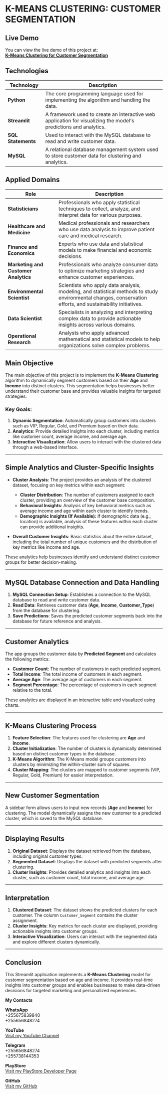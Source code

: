 # K-MEANS CLUSTERING: CUSTOMER SEGMENTATION

## Live Demo
You can view the live demo of this project at:  
[**K-Means Clustering for Customer Segmentation**](https://k-means-algorithm.streamlit.app/)

## Technologies

| Technology     | Description                                                                                          |
|----------------|------------------------------------------------------------------------------------------------------|
| **Python**     | The core programming language used for implementing the algorithm and handling the data.            |
| **Streamlit**  | A framework used to create an interactive web application for visualizing the model's predictions and analytics. |
| **SQL Statements** | Used to interact with the MySQL database to read and write customer data.                           |
| **MySQL**      | A relational database management system used to store customer data for clustering and analytics.     |

## Applied Domains

| Role                                | Description                                                                 |
|-------------------------------------|-----------------------------------------------------------------------------|
| **Statisticians**                   | Professionals who apply statistical techniques to collect, analyze, and interpret data for various purposes. |
| **Healthcare and Medicine**         | Medical professionals and researchers who use data analysis to improve patient care and medical research. |
| **Finance and Economics**           | Experts who use data and statistical models to make financial and economic decisions. |
| **Marketing and Customer Analytics**| Professionals who analyze consumer data to optimize marketing strategies and enhance customer experiences. |
| **Environmental Scientist**         | Scientists who apply data analysis, modeling, and statistical methods to study environmental changes, conservation efforts, and sustainability initiatives. |
| **Data Scientist**                  | Specialists in analyzing and interpreting complex data to provide actionable insights across various domains. |
| **Operational Research**            | Analysts who apply advanced mathematical and statistical models to help organizations solve complex problems. |

## Main Objective

The main objective of this project is to implement the **K-Means Clustering** algorithm to dynamically segment customers based on their **Age** and **Income** into distinct clusters. This segmentation helps businesses better understand their customer base and provides valuable insights for targeted strategies.

### Key Goals:
1. **Dynamic Segmentation**: Automatically group customers into clusters such as VIP, Regular, Gold, and Premium based on their data.
2. **Analytics**: Provide detailed insights into each cluster, including metrics like customer count, average income, and average age.
3. **Interactive Visualization**: Allow users to interact with the clustered data through a web-based interface.

---

## Simple Analytics and Cluster-Specific Insights

- **Cluster Analysis**: The project provides an analysis of the clustered dataset, focusing on key metrics within each segment:
    - **Cluster Distribution**: The number of customers assigned to each cluster, providing an overview of the customer base composition.
    - **Behavioral Insights**: Analysis of key behavioral metrics such as average income and age within each cluster to identify trends.
    - **Demographic Insights (If Available):** If demographic data (e.g., location) is available, analysis of these features within each cluster can provide additional insights.

- **Overall Customer Insights**: Basic statistics about the entire dataset, including the total number of unique customers and the distribution of key metrics like income and age.

These analytics help businesses identify and understand distinct customer groups for better decision-making.

---

## MySQL Database Connection and Data Handling

1. **MySQL Connection Setup**: Establishes a connection to the MySQL database to read and write customer data.
2. **Read Data**: Retrieves customer data (**Age**, **Income**, **Customer_Type**) from the database for clustering.
3. **Save Predictions**: Saves the predicted customer segments back into the database for future reference and analysis.

---

## Customer Analytics

The app groups the customer data by **Predicted Segment** and calculates the following metrics:
- **Customer Count**: The number of customers in each predicted segment.
- **Total Income**: The total income of customers in each segment.
- **Average Age**: The average age of customers in each segment.
- **Segment Percentage**: The percentage of customers in each segment relative to the total.

These analytics are displayed in an interactive table and visualized using charts.

---

## K-Means Clustering Process

1. **Feature Selection**: The features used for clustering are **Age** and **Income**.
2. **Cluster Initialization**: The number of clusters is dynamically determined based on distinct customer types in the database.
3. **K-Means Algorithm**: The K-Means model groups customers into clusters by minimizing the within-cluster sum of squares.
4. **Cluster Mapping**: The clusters are mapped to customer segments (VIP, Regular, Gold, Premium) for easier interpretation.

---

## New Customer Segmentation

A sidebar form allows users to input new records (**Age** and **Income**) for clustering. The model dynamically assigns the new customer to a predicted cluster, which is saved to the MySQL database.

---

## Displaying Results

1. **Original Dataset**: Displays the dataset retrieved from the database, including original customer types.
2. **Segmented Dataset**: Displays the dataset with predicted segments after clustering.
3. **Cluster Insights**: Provides detailed analytics and insights into each cluster, such as customer count, total income, and average age.

---

## Interpretation

1. **Clustered Dataset**: The dataset shows the predicted clusters for each customer. The column `Customer_Segment` contains the cluster assignment.
2. **Cluster Insights**: Key metrics for each cluster are displayed, providing actionable insights into customer groups.
3. **Interactive Visualization**: Users can interact with the segmented data and explore different clusters dynamically.

---

## Conclusion

This Streamlit application implements a **K-Means Clustering** model for customer segmentation based on age and income. It provides real-time insights into customer groups and enables businesses to make data-driven decisions for targeted marketing and personalized experiences.

**My Contacts**

**WhatsApp**  
+255675839840  
+255656848274

**YouTube**  
[Visit my YouTube Channel](https://www.youtube.com/channel/UCjepDdFYKzVHFiOhsiVVffQ)

**Telegram**  
+255656848274  
+255738144353

**PlayStore**  
[Visit my PlayStore Developer Page](https://play.google.com/store/apps/dev?id=7334720987169992827&hl=en_US&pli=1)

**GitHub**  
[Visit my GitHub](https://github.com/shamiraty/)
